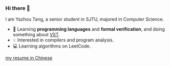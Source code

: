 ### Hi there 👋
I am Yazhou Tang, a senior student in SJTU, majored in Computer Science.

* 🌱 Learning **programming languages** and **formal verification**, and doing something about [VST](https://github.com/PrincetonUniversity/VST).
* 💡 Interested in compilers and program analysis.
* 💻 Learning algorithms on LeetCode.

[my resume in Chinese](https://www.tangda.me/files/resume-cn.pdf)

<!--
**ADSWT518/ADSWT518** is a ✨ _special_ ✨ repository because its `README.md` (this file) appears on your GitHub profile.

Here are some ideas to get you started:

- 🔭 I’m currently working on ...
- 🌱 I’m currently learning ...
- 👯 I’m looking to collaborate on ...
- 🤔 I’m looking for help with ...
- 💬 Ask me about ...
- 📫 How to reach me: ...
- 😄 Pronouns: ...
- ⚡ Fun fact: ...
-->
